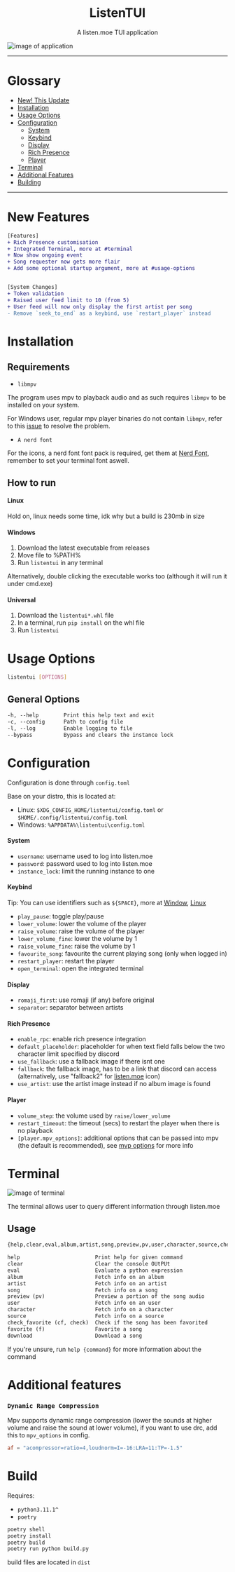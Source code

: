 # <div align="center">ListenTUI</div>

<div align="center">A listen.moe TUI application</div>

![image of application](.assets/main.png)

---

# Glossary

- [New! This Update](#new-features)
- [Installation](#installation)
- [Usage Options](#usage-options)
- [Configuration](#configuration)
  - [System](#system)
  - [Keybind](#keybind)
  - [Display](#display)
  - [Rich Presence](#rich-presence)
  - [Player](#player)
- [Terminal](#terminal)
- [Additional Features](#additional-features)
- [Building](#build)

---

# New Features

```diff
[Features]
+ Rich Presence customisation
+ Integrated Terminal, more at #terminal
+ Now show ongoing event
+ Song requester now gets more flair
+ Add some optional startup argument, more at #usage-options


[System Changes]
+ Token validation
+ Raised user feed limit to 10 (from 5)
+ User feed will now only display the first artist per song
- Remove `seek_to_end` as a keybind, use `restart_player` instead
```

# Installation

## Requirements

- `libmpv`

The program uses mpv to playback audio and as such requires `libmpv` to be installed on your system.

For Windows user, regular mpv player binaries do not contain `libmpv`, refer to this [issue](https://github.com/jaseg/python-mpv/issues/60#issuecomment-352719773) to resolve the problem.

- `A nerd font`

For the icons, a nerd font font pack is required, get them at [Nerd Font](https://www.nerdfonts.com/), remember to set your terminal font aswell.

## How to run

#### Linux

Hold on, linux needs some time, idk why but a build is 230mb in size
<!-- 1. Download the latest binary from releases
2. Move file to $PATH
3. Run `listentui` -->

#### Windows

1. Download the latest executable from releases
2. Move file to %PATH%
3. Run `listentui` in any terminal

Alternatively, double clicking the executable works too (although it will run it under cmd.exe)

#### Universal

1. Download the `listentui*.whl` file
2. In a terminal, run `pip install` on the whl file
3. Run `listentui`

# Usage Options

```sh
listentui [OPTIONS]
```

## General Options

```txt
-h, --help        Print this help text and exit
-c, --config      Path to config file
-l, --log         Enable logging to file
--bypass          Bypass and clears the instance lock
```

# Configuration

Configuration is done through `config.toml`

Base on your distro, this is located at:

- Linux: `$XDG_CONFIG_HOME/listentui/config.toml` or `$HOME/.config/listentui/config.toml`
- Windows: `%APPDATA%\listentui\config.toml`

#### System

- `username`: username used to log into listen.moe
- `password`: password used to log into listen.moe
- `instance_lock`: limit the running instance to one

#### Keybind

Tip: You can use identifiers such as `${SPACE}`, more at [Window](https://github.com/magmax/python-readchar/blob/master/readchar/_win_key.py), [Linux](https://github.com/magmax/python-readchar/blob/master/readchar/_posix_key.py)

- `play_pause`: toggle play/pause
- `lower_volume`: lower the volume of the player
- `raise_volume`: raise the volume of the player
- `lower_volume_fine`: lower the volume by 1
- `raise_volume_fine`: raise the volume by 1
- `favourite_song`: favourite the current playing song (only when logged in)
- `restart_player`: restart the player
- `open_terminal`: open the integrated terminal

#### Display

- `romaji_first`: use romaji (if any) before original
- `separator`: separator between artists

#### Rich Presence

- `enable_rpc`: enable rich presence integration
- `default_placeholder`: placeholder for when text field falls below the two character limit specified by discord
- `use_fallback`: use a fallback image if there isnt one
- `fallback`: the fallback image, has to be a link that discord can access (alternatively, use "fallback2" for [listen.moe](https://listen.moe/_nuxt/img/logo-square-64.248c1f3.png) icon)
- `use_artist`: use the artist image instead if no album image is found

#### Player

- `volume_step`: the volume used by `raise/lower_volume`
- `restart_timeout`: the timeout (secs) to restart the player when there is no playback
- `[player.mpv_options]`: additional options that can be passed into mpv (the default is recommended), see [mvp options](https://mpv.io/manual/master/#options) for more info

# Terminal

![image of terminal](.assets/terminal.png)

The terminal allows user to query different information through listen.moe

## Usage

```txt
{help,clear,eval,album,artist,song,preview,pv,user,character,source,check_favorite,cf,check,favorite,f,download}

help                        Print help for given command
clear                       Clear the console OUtPUt
eval                        Evaluate a python expression
album                       Fetch info on an album
artist                      Fetch info on an artist
song                        Fetch info on a song
preview (pv)                Preview a portion of the song audio
user                        Fetch info on an user
character                   Fetch info on a character
source                      Fetch info on a source
check_favorite (cf, check)  Check if the song has been favorited
favorite (f)                Favorite a song
download                    Download a song
```

If you're unsure, run `help {command}` for more information about the command

# Additional features

### `Dynamic Range Compression`

Mpv supports dynamic range compression (lower the sounds at higher volume and raise the sound at lower volume), if you want to use drc, add this to `mpv_options` in config.

```toml
af = "acompressor=ratio=4,loudnorm=I=-16:LRA=11:TP=-1.5" 
```

# Build

Requires:

- `python3.11.1^`
- `poetry`

```sh
poetry shell
poetry install
poetry build
poetry run python build.py
```

build files are located in `dist`
